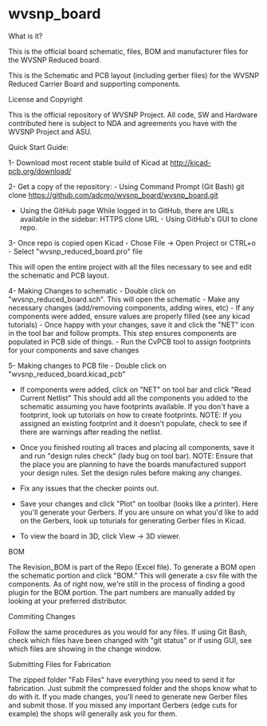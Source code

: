 # wvsnp_board

What is it?

This is the official board schematic, files, BOM and manufacturer files for the WVSNP Reduced board.

This is the Schematic and PCB layout (including gerber files) for the WVSNP Reduced Carrier Board 
and supporting components.

License and Copyright

This is the official repository of WVSNP Project. All code, SW and Hardware contributed here is 
subject to NDA and agreements you have with the WVSNP Project and ASU.

Quick Start Guide:

1- Download most recent stable build of Kicad at http://kicad-pcb.org/download/

2- Get a copy of the repository: - Using Command Prompt (Git Bash) git clone 
   https://github.com/adcmo/wvsnp_board/wvsnp_board.git
   - Using the GitHub page While logged in to GitHub, there are URLs available 
    in the sidebar: HTTPS clone URL - Using GitHub's GUI to clone repo.

3- Once repo is copied open Kicad - Chose File -> Open Project or CTRL+o - 
   Select "wvsnp_reduced_board.pro" file

   This will open the entire project with all the files necessary to see and 
   edit the schematic and PCB layout. 
   
4- Making Changes to schematic - Double click on "wvsnp_reduced_board.sch". 
   This will open the schematic - Make any necessary changes (add/removing 
   components, adding wires, etc) - If any components were added, ensure values 
   are properly filled (see any kicad tutorials) - Once happy with your changes, 
   save it and click the "NET" icon in the tool bar and follow prompts. This step 
   ensures components are populated in PCB side of things. - Run the CvPCB tool 
   to assign footprints for your components and save changes

5- Making changes to PCB file - Double click on "wvsnp_reduced_board.kicad_pcb" 
   - If components were added, click on "NET" on tool bar and click "Read Current 
     Netlist" This should add all the components you added to the schematic assuming 
     you have footprints available. If you don't have a footprint, look up tutorials 
     on how to create footprints. NOTE: If you assigned an existing footprint and it 
     doesn't populate, check to see if there are warnings after reading the netlist.

   - Once you finished routing all traces and placing all components, save it and run 
     "design rules check" (lady bug on tool bar).
     NOTE: Ensure that the place you are planning to have the boards manufactured 
     support your design rules. Set the design rules before making any changes.

   - Fix any issues that the checker points out. 
   - Save your changes and click "Plot" on toolbar (looks like a printer). Here you'll 
     generate your Gerbers. If you are unsure on what you'd like to add on the Gerbers, 
     look up toturials for generating Gerber files in Kicad. 
     
   - To view the board in 3D, click View -> 3D viewer. 
   
BOM

The Revision_BOM is part of the Repo (Excel file). To generate a BOM open the schematic 
portion and click "BOM." This will generate a csv file with the components. As of right 
now, we're still in the process of finding a good plugin for the BOM portion. The part 
numbers are manually added by looking at your preferred distributor.

Commiting Changes

Follow the same procedures as you would for any files. If using Git Bash, check which 
files have been changed with "git status" or if using GUI, see which files are showing 
in the change window.

Submitting Files for Fabrication

The zipped folder "Fab Files" have everything you need to send it for fabrication. 
Just submit the compressed folder and the shops know what to do with it. If you made 
changes, you'll need to generate new Gerber files and submit those. If you missed any 
important Gerbers (edge cuts for example) the shops will generally ask you for them.
